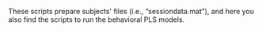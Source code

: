 These scripts prepare subjects' files (i.e., “sessiondata.mat”), and here you also find the scripts to run the behavioral PLS models.
